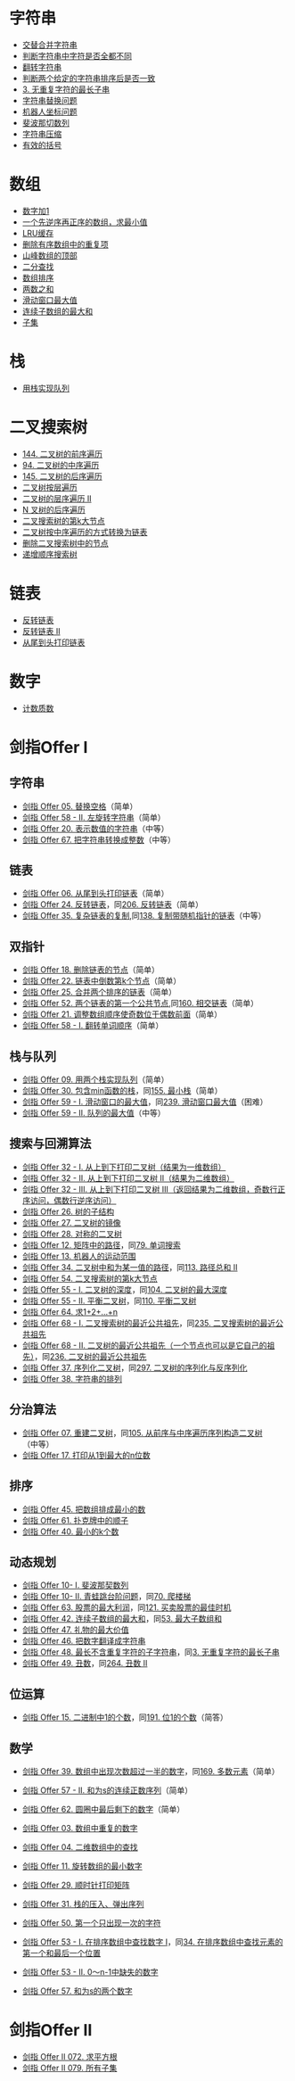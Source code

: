 
# 字符串
- [交替合并字符串](mergeSreingAlternately/main.go)
- [判断字符串中字符是否全都不同](./q2/README.md)
- [翻转字符串](./q3/README.md)
- [判断两个给定的字符串排序后是否一致](./q4/README.md)
- [3. 无重复字符的最长子串](stringLongestSubstring/main.go)
- [字符串替换问题](./q5/README.md)
- [机器人坐标问题](./q6/README.md)
- [斐波那切数列](numFibonacci/main.go)
- [字符串压缩](stringCompress/main.go)
- [有效的括号](validParentheses/main.go)

# 数组
- [数字加1](numsTwoSum/main.go)
- [一个先逆序再正序的数组，求最小值](mountainArrayBottom/main.go)
- [LRU缓存](lruCache/main.go)
- [删除有序数组中的重复项](removeDuplicates/main.go)
- [山峰数组的顶部](mountainArrayTop/main.go)
- [二分查找](binarySearch/main.go)
- [数组排序](../algorithm/sortAlgorithm/README.md)
- [两数之和](numsTwoSum/main.go)
- [滑动窗口最大值](queueMaxSlidingWindow/main.go)
- [连续子数组的最大和](arrayMaxSubArray/main.go)
- [子集](subSets/main.go)

# 栈
- [用栈实现队列](queueImplementByTwoStack/main.go)

# 二叉搜索树
- [144. 二叉树的前序遍历](binaryTreePreorderTraversal/main.go)
- [94. 二叉树的中序遍历](binaryTreeInorderTraversal/main.go)
- [145. 二叉树的后序遍历](binaryTreePostorderTraversal/main.go)
- [二叉树按层遍历](binaryTreeOrderTraversal/levelOrder/main.go)
- [二叉树的层序遍历 II](binaryTreeOrderTraversal/levelOrderBottom/main.go)
- [N 叉树的后序遍历](nTreePostOrderTraversal/main.go)
- [二叉搜索树的第k大节点](treeKth/main.go)
- [二叉树按中序遍历的方式转换为链表]()
- [删除二叉搜索树中的节点](deleteTreeNode/main.go)
- [递增顺序搜索树](binaryTreeOrderTraversal/ineasingOrder/main.go)

# 链表
- [反转链表](linkListReverse/main.go)
- [反转链表 II](linkListReverseBetween/main.go)
- [从尾到头打印链表](linkListScan/main.go)

# 数字

- [计数质数](primeNumberCount/main.go)

# 剑指Offer Ⅰ
## 字符串
- [剑指 Offer 05. 替换空格](replaceSpace/main.go)（简单）
- [剑指 Offer 58 - II. 左旋转字符串](reverseLeftWords/main.go)（简单）
- [剑指 Offer 20. 表示数值的字符串](desNumByStr/main.go)（中等）
- [剑指 Offer 67. 把字符串转换成整数](strToInt/main.go)（中等）

## 链表
- [剑指 Offer 06. 从尾到头打印链表](linkListScan/main.go)（简单）
- [剑指 Offer 24. 反转链表](linkListReverse/main.go)，同[206. 反转链表](https://leetcode-cn.com/problems/reverse-linked-list/)（简单）
- [剑指 Offer 35. 复杂链表的复制](linkListCopyRandomList/READMD.md),同[138. 复制带随机指针的链表](https://leetcode-cn.com/problems/copy-list-with-random-pointer/)（中等）

## 双指针
- [剑指 Offer 18. 删除链表的节点](linkListDeleteNode/main.go)（简单）
- [剑指 Offer 22. 链表中倒数第k个节点](linkListGetKthFromEnd/main.go)（简单）
- [剑指 Offer 25. 合并两个排序的链表](linkListMergeTwoLists/main.go)（简单）
- [剑指 Offer 52. 两个链表的第一个公共节点](linkListGetIntersectionNode/main.go),同[160. 相交链表](https://leetcode.cn/problems/intersection-of-two-linked-lists/)（简单）
- [剑指 Offer 21. 调整数组顺序使奇数位于偶数前面](numsExchange/main.go)（简单）
- [剑指 Offer 58 - I. 翻转单词顺序](stringReverseWords/main.go)（简单）

## 栈与队列
- [剑指 Offer 09. 用两个栈实现队列](queueImplementByTwoStack/main.go)（简单）
- [剑指 Offer 30. 包含min函数的栈](stackWithminFunc/main.go)，同[155. 最小栈](https://leetcode-cn.com/problems/min-stack/)（简单）
- [剑指 Offer 59 - I. 滑动窗口的最大值](queueMaxSlidingWindow/main.go)，同[239. 滑动窗口最大值](https://leetcode.cn/problems/sliding-window-maximum/)（困难）
- [剑指 Offer 59 - II. 队列的最大值](queueMaxValue/main.go)（中等）

## 搜索与回溯算法
- [剑指 Offer 32 - I. 从上到下打印二叉树（结果为一维数组）](binarytreeLevelorder1/main.go)
- [剑指 Offer 32 - II. 从上到下打印二叉树 II（结果为二维数组）](binaryTreeLevelorder2/main.go)
- [剑指 Offer 32 - III. 从上到下打印二叉树 III（返回结果为二维数组，奇数行正序访问，偶数行逆序访问）](binaryTreeLevelorder3/main.go)
- [剑指 Offer 26. 树的子结构](binaryTreeIsSubStructure/main.go)
- [剑指 Offer 27. 二叉树的镜像](binaryTreeMirrorTree/main.go)
- [剑指 Offer 28. 对称的二叉树](binaryTreeIsSymmetric/main.go)
- [剑指 Offer 12. 矩阵中的路径](matrixStringExist/main.go)，同[79. 单词搜索](https://leetcode.cn/problems/word-search/)
- [剑指 Offer 13. 机器人的运动范围](robotMovingCount/main.go)
- [剑指 Offer 34. 二叉树中和为某一值的路径](binaryTreePathSum/main.go)，同[113. 路径总和 II](https://leetcode.cn/problems/path-sum-ii/)
- [剑指 Offer 54. 二叉搜索树的第k大节点](binaryTreeKthLargest/main.go)
- [剑指 Offer 55 - I. 二叉树的深度](binaryTreeMaxDepth/main.go)，同[104. 二叉树的最大深度](https://leetcode.cn/problems/maximum-depth-of-binary-tree/submissions/)
- [剑指 Offer 55 - II. 平衡二叉树](binaryTreeIsBalance/main.go)，同[110. 平衡二叉树](https://leetcode.cn/problems/balanced-binary-tree/)
- [剑指 Offer 64. 求1+2+…+n](sumNums/main.go)
- [剑指 Offer 68 - I. 二叉搜索树的最近公共祖先](binaryTreeLowestCommonAncestor/main.go)，同[235. 二叉搜索树的最近公共祖先](https://leetcode.cn/problems/lowest-common-ancestor-of-a-binary-search-tree/)
- [剑指 Offer 68 - II. 二叉树的最近公共祖先（一个节点也可以是它自己的祖先）](binaryTreeLowestCommonAncestor2/main.go)，同[236. 二叉树的最近公共祖先](https://leetcode.cn/problems/lowest-common-ancestor-of-a-binary-tree/submissions/)
- [剑指 Offer 37. 序列化二叉树](binaryTreeSerialize/main.go)，同[297. 二叉树的序列化与反序列化](https://leetcode.cn/problems/serialize-and-deserialize-binary-tree/)
- [剑指 Offer 38. 字符串的排列](stringPermutation/main.go)

## 分治算法
- [剑指 Offer 07. 重建二叉树](binaryTreeBuildTree/main.go)，同[105. 从前序与中序遍历序列构造二叉树](https://leetcode.cn/problems/construct-binary-tree-from-preorder-and-inorder-traversal/)（中等）
- [剑指 Offer 17. 打印从1到最大的n位数](numPrintNumbers/main.go)

## 排序
- [剑指 Offer 45. 把数组排成最小的数](numMinNumber/main.go)
- [剑指 Offer 61. 扑克牌中的顺子](numIsStraight/main.go)
- [剑指 Offer 40. 最小的k个数](arrayGetLeastNumbers/main.go)

## 动态规划
- [剑指 Offer 10- I. 斐波那契数列](numFibonacci/main.go)
- [剑指 Offer 10- II. 青蛙跳台阶问题](numWays/main.go)，同[70. 爬楼梯](https://leetcode.cn/problems/climbing-stairs/)
- [剑指 Offer 63. 股票的最大利润](arrayMaxProfit/main.go)，同[121. 买卖股票的最佳时机](https://leetcode.cn/problems/best-time-to-buy-and-sell-stock/)
- [剑指 Offer 42. 连续子数组的最大和](arrayMaxSubArray/main.go)，同[53. 最大子数组和](https://leetcode.cn/problems/maximum-subarray/)
- [剑指 Offer 47. 礼物的最大价值](arrayMaxValue/main.go)
- [剑指 Offer 46. 把数字翻译成字符串](numTranslateNum/main.go)
- [剑指 Offer 48. 最长不含重复字符的子字符串](stringLongestSubstring/main.go)，同[3. 无重复字符的最长子串](https://leetcode.cn/problems/longest-substring-without-repeating-characters/)
- [剑指 Offer 49. 丑数](numNthUglyNumber/main.go)，同[264. 丑数 II](https://leetcode.cn/problems/ugly-number-ii/)

## 位运算
- [剑指 Offer 15. 二进制中1的个数](bitHammingWeight/main.go)，同[191. 位1的个数](https://leetcode.cn/problems/number-of-1-bits/)（简答）

## 数学
- [剑指 Offer 39. 数组中出现次数超过一半的数字](numsMajorityElement/main.go)，同[169. 多数元素](https://leetcode.cn/problems/majority-element/)（简单）
- [剑指 Offer 57 - II. 和为s的连续正数序列](numFindContinuousSequence/main.go)（简单）
- [剑指 Offer 62. 圆圈中最后剩下的数字](numLastRemaining/main.go)（简单）



- [剑指 Offer 03. 数组中重复的数字](findRepeatNumber/main.go)
- [剑指 Offer 04. 二维数组中的查找](findNumberIn2DArray/main.go)
- [剑指 Offer 11. 旋转数组的最小数字](minArray/main.go)


- [剑指 Offer 29. 顺时针打印矩阵](spiralOrder/main.go)
- [剑指 Offer 31. 栈的压入、弹出序列](validateStackSequences/main.go)
- [剑指 Offer 50. 第一个只出现一次的字符](firstUniqChar/main.go)
- [剑指 Offer 53 - I. 在排序数组中查找数字 I](searchTargetCnt/main.go)，同[34. 在排序数组中查找元素的第一个和最后一个位置](https://leetcode-cn.com/problems/find-first-and-last-position-of-element-in-sorted-array/)
- [剑指 Offer 53 - II. 0～n-1中缺失的数字](missingNumber/main.go)
- [剑指 Offer 57. 和为s的两个数字](numsTwoSum/main.go)


# 剑指Offer Ⅱ

- [剑指 Offer II 072. 求平方根](mySqrt/README.md)
- [剑指 Offer II 079. 所有子集](subSets/main.go)

